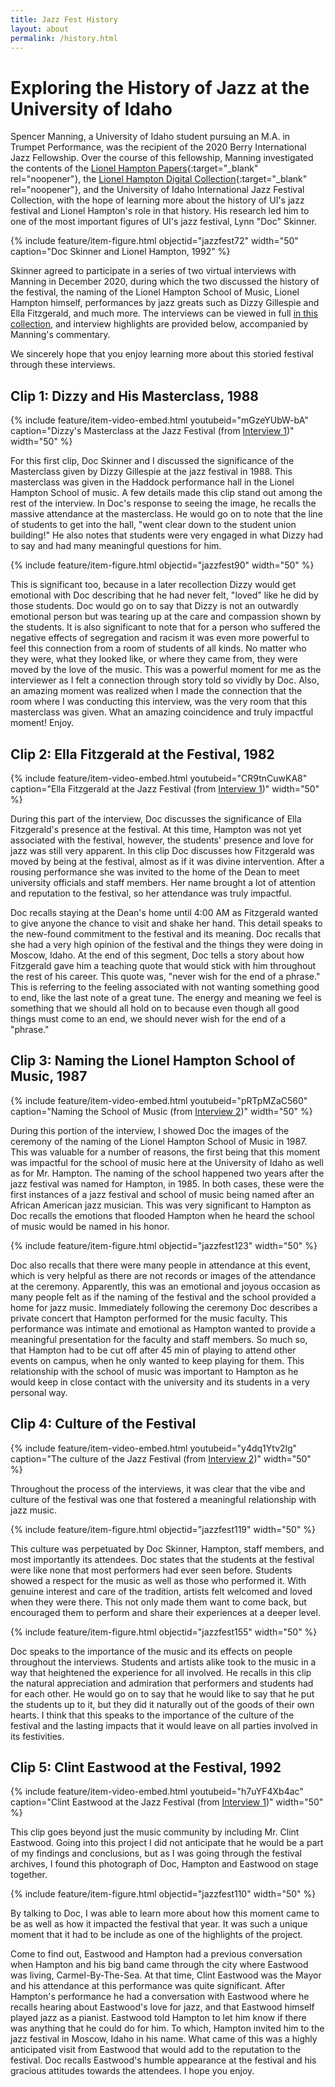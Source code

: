 ```yaml
---
title: Jazz Fest History
layout: about
permalink: /history.html
---
```


# Exploring the History of Jazz at the University of Idaho

Spencer Manning, a University of Idaho student pursuing an M.A. in Trumpet Performance, was the recipient of the 2020 Berry International Jazz Fellowship.
Over the course of this fellowship, Manning investigated the contents of the [Lionel Hampton Papers](http://archiveswest.orbiscascade.org/ark:/80444/xv46578){:target="_blank" rel="noopener"}, the [Lionel Hampton Digital Collection](https://www.ijc.uidaho.edu/hampton_collection/){:target="_blank" rel="noopener"}, and the University of Idaho International Jazz Festival Collection, with the hope of learning more about the history of UI's jazz festival and Lionel Hampton's role in that history.
His research led him to one of the most important figures of UI's jazz festival, Lynn "Doc" Skinner.

{% include feature/item-figure.html objectid="jazzfest72" width="50" caption="Doc Skinner and Lionel Hampton, 1992" %}

Skinner agreed to participate in a series of two virtual interviews with Manning in December 2020, during which the two discussed the history of the festival, the naming of the Lionel Hampton School of Music, Lionel Hampton himself, performances by jazz greats such as Dizzy Gillespie and Ella Fitzgerald, and much more.
The interviews can be viewed in full [in this collection](/digital/jazzfest/browse.html#video), and interview highlights are provided below, accompanied by Manning's commentary.

We sincerely hope that you enjoy learning more about this storied festival through these interviews.

## Clip 1: Dizzy and His Masterclass, 1988

{% include feature/item-video-embed.html youtubeid="mGzeYUbW-bA" caption="Dizzy's Masterclass at the Jazz Festival (from [Interview 1](/digital/jazzfest/items/jazzfest55.html))" width="50" %}

For this first clip, Doc Skinner and I discussed the significance of the Masterclass given by Dizzy Gillespie at the jazz festival in 1988. 
This masterclass was given in the Haddock performance hall in the Lionel Hampton School of music. A few details made this clip stand out among the rest of the interview. 
In Doc's response to seeing the image, he recalls the massive attendance at the masterclass. 
He would go on to note that the line of students to get into the hall, "went clear down to the student union building!" 
He also notes that students were very engaged in what Dizzy had to say and had many meaningful questions for him.

{% include feature/item-figure.html objectid="jazzfest90" width="50" %}

This is significant too, because in a later recollection Dizzy would get emotional with Doc describing that he had never felt, "loved" like he did by those students. 
Doc would go on to say that Dizzy is not an outwardly emotional person but was tearing up at the care and compassion shown by the students. 
It is also significant to note that for a person who suffered the negative effects of segregation and racism it was even more powerful to feel this connection from a room of students of all kinds. 
No matter who they were, what they looked like, or where they came from, they were moved by the love of the music. 
This was a powerful moment for me as the interviewer as I felt a connection through story told so vividly by Doc. 
Also, an amazing moment was realized when I made the connection that the room where I was conducting this interview, was the very room that this masterclass was given. 
What an amazing coincidence and truly impactful moment! 
Enjoy.

## Clip 2: Ella Fitzgerald at the Festival, 1982

{% include feature/item-video-embed.html youtubeid="CR9tnCuwKA8" caption="Ella Fitzgerald at the Jazz Festival (from [Interview 1](/digital/jazzfest/items/jazzfest55.html))" width="50" %}

During this part of the interview, Doc discusses the significance of Ella Fitzgerald's presence at the festival. 
At this time, Hampton was not yet associated with the festival, however, the students' presence and love for jazz was still very apparent. 
In this clip Doc discusses how Fitzgerald was moved by being at the festival, almost as if it was divine intervention. 
After a rousing performance she was invited to the home of the Dean to meet university officials and staff members. 
Her name brought a lot of attention and reputation to the festival, so her attendance was truly impactful. 

Doc recalls staying at the Dean's home until 4:00 AM as Fitzgerald wanted to give anyone the chance to visit and shake her hand. 
This detail speaks to the new-found commitment to the festival and its meaning. 
Doc recalls that she had a very high opinion of the festival and the things they were doing in Moscow, Idaho. 
At the end of this segment, Doc tells a story about how Fitzgerald gave him a teaching quote that would stick with him throughout the rest of his career. 
This quote was, "never wish for the end of a phrase." 
This is referring to the feeling associated with not wanting something good to end, like the last note of a great tune. 
The energy and meaning we feel is something that we should all hold on to because even though all good things must come to an end, we should never wish for the end of a "phrase."

## Clip 3: Naming the Lionel Hampton School of Music, 1987

{% include feature/item-video-embed.html youtubeid="pRTpMZaC560" caption="Naming the School of Music (from [Interview 2](/digital/jazzfest/items/jazzfest56.html))" width="50" %}

During this portion of the interview, I showed Doc the images of the ceremony of the naming of the Lionel Hampton School of Music in 1987. 
This was valuable for a number of reasons, the first being that this moment was impactful for the school of music here at the University of Idaho as well as for Mr. Hampton. 
The naming of the school happened two years after the jazz festival was named for Hampton, in 1985.
In both cases, these were the first instances of a jazz festival and school of music being named after an African American jazz musician.
This was very significant to Hampton as Doc recalls the emotions that flooded Hampton when he heard the school of music would be named in his honor. 

{% include feature/item-figure.html objectid="jazzfest123" width="50" %}

Doc also recalls that there were many people in attendance at this event, which is very helpful as there are not records or images of the attendance at the ceremony. 
Apparently, this was an emotional and joyous occasion as many people felt as if the naming of the festival and the school provided a home for jazz music. 
Immediately following the ceremony Doc describes a private concert that Hampton performed for the music faculty. 
This performance was intimate and emotional as Hampton wanted to provide a meaningful presentation for the faculty and staff members. 
So much so, that Hampton had to be cut off after 45 min of playing to attend other events on campus, when he only wanted to keep playing for them. 
This relationship with the school of music was important to Hampton as he would keep in close contact with the university and its students in a very personal way.

## Clip 4: Culture of the Festival

{% include feature/item-video-embed.html youtubeid="y4dq1Ytv2lg" caption="The culture of the Jazz Festival (from [Interview 2](/digital/jazzfest/items/jazzfest56.html))" width="50" %}

Throughout the process of the interviews, it was clear that the vibe and culture of the festival was one that fostered a meaningful relationship with jazz music. 

{% include feature/item-figure.html objectid="jazzfest119" width="50" %}

This culture was perpetuated by Doc Skinner, Hampton, staff members, and most importantly its attendees. 
Doc states that the students at the festival were like none that most performers had ever seen before. 
Students showed a respect for the music as well as those who performed it. 
With genuine interest and care of the tradition, artists felt welcomed and loved when they were there. 
This not only made them want to come back, but encouraged them to perform and share their experiences at a deeper level.

{% include feature/item-figure.html objectid="jazzfest155" width="50" %}

Doc speaks to the importance of the music and its effects on people throughout the interviews. 
Students and artists alike took to the music in a way that heightened the experience for all involved. 
He recalls in this clip the natural appreciation and admiration that performers and students had for each other. 
He would go on to say that he would like to say that he put the students up to it, but they did it naturally out of the goods of their own hearts. 
I think that this speaks to the importance of the culture of the festival and the lasting impacts that it would leave on all parties involved in its festivities.

## Clip 5: Clint Eastwood at the Festival, 1992

{% include feature/item-video-embed.html youtubeid="h7uYF4Xb4ac" caption="Clint Eastwood at the Jazz Festival (from [Interview 1](/digital/jazzfest/items/jazzfest55.html))" width="50" %}

This clip goes beyond just the music community by including Mr. Clint Eastwood. 
Going into this project I did not anticipate that he would be a part of my findings and conclusions, but as I was going through the festival archives, I found this photograph of Doc, Hampton and Eastwood on stage together. 

{% include feature/item-figure.html objectid="jazzfest110" width="50" %}

By talking to Doc, I was able to learn more about how this moment came to be as well as how it impacted the festival that year. 
It was such a unique moment that it had to be include as one of the highlights of the project. 

Come to find out, Eastwood and Hampton had a previous conversation when Hampton and his big band came through the city where Eastwood was living, Carmel-By-The-Sea. 
At that time, Clint Eastwood was the Mayor and his attendance at this performance was quite significant. 
After Hampton's performance he had a conversation with Eastwood where he recalls hearing about Eastwood's love for jazz, and that Eastwood himself played jazz as a pianist. 
Eastwood told Hampton to let him know if there was anything that he could do for him. 
To which, Hampton invited him to the jazz festival in Moscow, Idaho in his name. 
What came of this was a highly anticipated visit from Eastwood that would add to the reputation to the festival. 
Doc recalls Eastwood's humble appearance at the festival and his gracious attitudes towards the attendees. 
I hope you enjoy.

